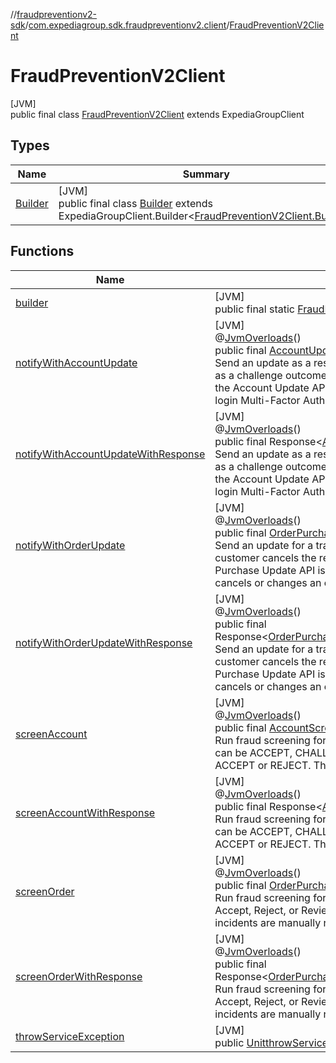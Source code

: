 //[fraudpreventionv2-sdk](../../../index.md)/[com.expediagroup.sdk.fraudpreventionv2.client](../index.md)/[FraudPreventionV2Client](index.md)

# FraudPreventionV2Client

[JVM]\
public final class [FraudPreventionV2Client](index.md) extends ExpediaGroupClient

## Types

| Name | Summary |
|---|---|
| [Builder](-builder/index.md) | [JVM]<br>public final class [Builder](-builder/index.md) extends ExpediaGroupClient.Builder&lt;[FraudPreventionV2Client.Builder](-builder/index.md)&gt; |

## Functions

| Name | Summary |
|---|---|
| [builder](builder.md) | [JVM]<br>public final static [FraudPreventionV2Client.Builder](-builder/index.md)[builder](builder.md)() |
| [notifyWithAccountUpdate](notify-with-account-update.md) | [JVM]<br>@[JvmOverloads](https://kotlinlang.org/api/latest/jvm/stdlib/kotlin.jvm/-jvm-overloads/index.html)()<br>public final [AccountUpdateResponse](../../com.expediagroup.sdk.fraudpreventionv2.models/-account-update-response/index.md)[notifyWithAccountUpdate](notify-with-account-update.md)([AccountUpdateRequest](../../com.expediagroup.sdk.fraudpreventionv2.models/-account-update-request/index.md)accountUpdateRequest)<br>Send an update as a result of an account screen transaction The Account Update API is called when there is an account lifecycle transition such as a challenge outcome, account restoration, or remediation action completion. For example, if a user's account is disabled, deleted, or restored, the Account Update API is called to notify Expedia Group about the change. The Account Update API is also called when a user responds to a login Multi-Factor Authentication based on a Fraud recommendation. |
| [notifyWithAccountUpdateWithResponse](notify-with-account-update-with-response.md) | [JVM]<br>@[JvmOverloads](https://kotlinlang.org/api/latest/jvm/stdlib/kotlin.jvm/-jvm-overloads/index.html)()<br>public final Response&lt;[AccountUpdateResponse](../../com.expediagroup.sdk.fraudpreventionv2.models/-account-update-response/index.md)&gt;[notifyWithAccountUpdateWithResponse](notify-with-account-update-with-response.md)([AccountUpdateRequest](../../com.expediagroup.sdk.fraudpreventionv2.models/-account-update-request/index.md)accountUpdateRequest)<br>Send an update as a result of an account screen transaction The Account Update API is called when there is an account lifecycle transition such as a challenge outcome, account restoration, or remediation action completion. For example, if a user's account is disabled, deleted, or restored, the Account Update API is called to notify Expedia Group about the change. The Account Update API is also called when a user responds to a login Multi-Factor Authentication based on a Fraud recommendation. |
| [notifyWithOrderUpdate](notify-with-order-update.md) | [JVM]<br>@[JvmOverloads](https://kotlinlang.org/api/latest/jvm/stdlib/kotlin.jvm/-jvm-overloads/index.html)()<br>public final [OrderPurchaseUpdateResponse](../../com.expediagroup.sdk.fraudpreventionv2.models/-order-purchase-update-response/index.md)[notifyWithOrderUpdate](notify-with-order-update.md)([OrderPurchaseUpdateRequest](../../com.expediagroup.sdk.fraudpreventionv2.models/-order-purchase-update-request/index.md)orderPurchaseUpdateRequest)<br>Send an update for a transaction The Order Purchase Update API is called when the status of the order has changed.  For example, if the customer cancels the reservation, changes reservation in any way, or adds additional products or travelers to the reservation, the Order Purchase Update API is called to notify Expedia Group about the change.  The Order Purchase Update API is also called when the merchant cancels or changes an order based on a Fraud recommendation. |
| [notifyWithOrderUpdateWithResponse](notify-with-order-update-with-response.md) | [JVM]<br>@[JvmOverloads](https://kotlinlang.org/api/latest/jvm/stdlib/kotlin.jvm/-jvm-overloads/index.html)()<br>public final Response&lt;[OrderPurchaseUpdateResponse](../../com.expediagroup.sdk.fraudpreventionv2.models/-order-purchase-update-response/index.md)&gt;[notifyWithOrderUpdateWithResponse](notify-with-order-update-with-response.md)([OrderPurchaseUpdateRequest](../../com.expediagroup.sdk.fraudpreventionv2.models/-order-purchase-update-request/index.md)orderPurchaseUpdateRequest)<br>Send an update for a transaction The Order Purchase Update API is called when the status of the order has changed.  For example, if the customer cancels the reservation, changes reservation in any way, or adds additional products or travelers to the reservation, the Order Purchase Update API is called to notify Expedia Group about the change.  The Order Purchase Update API is also called when the merchant cancels or changes an order based on a Fraud recommendation. |
| [screenAccount](screen-account.md) | [JVM]<br>@[JvmOverloads](https://kotlinlang.org/api/latest/jvm/stdlib/kotlin.jvm/-jvm-overloads/index.html)()<br>public final [AccountScreenResponse](../../com.expediagroup.sdk.fraudpreventionv2.models/-account-screen-response/index.md)[screenAccount](screen-account.md)([AccountScreenRequest](../../com.expediagroup.sdk.fraudpreventionv2.models/-account-screen-request/index.md)accountScreenRequest)<br>Run fraud screening for one transaction The Account Screen API gives a Fraud recommendation for an account transaction. A recommendation can be ACCEPT, CHALLENGE, or REJECT. A transaction is marked as CHALLENGE whenever there are insufficient signals to recommend ACCEPT or REJECT. These CHALLENGE incidents are manually reviewed, and a corrected recommendation is made asynchronously. |
| [screenAccountWithResponse](screen-account-with-response.md) | [JVM]<br>@[JvmOverloads](https://kotlinlang.org/api/latest/jvm/stdlib/kotlin.jvm/-jvm-overloads/index.html)()<br>public final Response&lt;[AccountScreenResponse](../../com.expediagroup.sdk.fraudpreventionv2.models/-account-screen-response/index.md)&gt;[screenAccountWithResponse](screen-account-with-response.md)([AccountScreenRequest](../../com.expediagroup.sdk.fraudpreventionv2.models/-account-screen-request/index.md)accountScreenRequest)<br>Run fraud screening for one transaction The Account Screen API gives a Fraud recommendation for an account transaction. A recommendation can be ACCEPT, CHALLENGE, or REJECT. A transaction is marked as CHALLENGE whenever there are insufficient signals to recommend ACCEPT or REJECT. These CHALLENGE incidents are manually reviewed, and a corrected recommendation is made asynchronously. |
| [screenOrder](screen-order.md) | [JVM]<br>@[JvmOverloads](https://kotlinlang.org/api/latest/jvm/stdlib/kotlin.jvm/-jvm-overloads/index.html)()<br>public final [OrderPurchaseScreenResponse](../../com.expediagroup.sdk.fraudpreventionv2.models/-order-purchase-screen-response/index.md)[screenOrder](screen-order.md)([OrderPurchaseScreenRequest](../../com.expediagroup.sdk.fraudpreventionv2.models/-order-purchase-screen-request/index.md)orderPurchaseScreenRequest)<br>Run fraud screening for one transaction The Order Purchase API gives a Fraud recommendation for a transaction. A recommendation can be Accept, Reject, or Review. A transaction is marked as Review whenever there are insufficient signals to recommend Accept or Reject. These incidents are manually reviewed, and a corrected recommendation is made asynchronously. |
| [screenOrderWithResponse](screen-order-with-response.md) | [JVM]<br>@[JvmOverloads](https://kotlinlang.org/api/latest/jvm/stdlib/kotlin.jvm/-jvm-overloads/index.html)()<br>public final Response&lt;[OrderPurchaseScreenResponse](../../com.expediagroup.sdk.fraudpreventionv2.models/-order-purchase-screen-response/index.md)&gt;[screenOrderWithResponse](screen-order-with-response.md)([OrderPurchaseScreenRequest](../../com.expediagroup.sdk.fraudpreventionv2.models/-order-purchase-screen-request/index.md)orderPurchaseScreenRequest)<br>Run fraud screening for one transaction The Order Purchase API gives a Fraud recommendation for a transaction. A recommendation can be Accept, Reject, or Review. A transaction is marked as Review whenever there are insufficient signals to recommend Accept or Reject. These incidents are manually reviewed, and a corrected recommendation is made asynchronously. |
| [throwServiceException](throw-service-exception.md) | [JVM]<br>public [Unit](https://kotlinlang.org/api/latest/jvm/stdlib/kotlin/-unit/index.html)[throwServiceException](throw-service-exception.md)(HttpResponseresponse, [String](https://docs.oracle.com/javase/8/docs/api/java/lang/String.html)operationId) |
